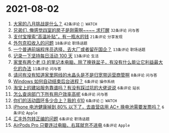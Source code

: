 # 2021-08-02

1. [大家的八月挑战是什么？](https://www.v2ex.com/t/793070) `42条评论` ` WATCH`
1. [兄弟们, 俺感觉四室的房子是刚需啊~~~~ 求打醒](https://www.v2ex.com/t/793090) `32条评论` `问与答`
1. [支付宝搜索“高温补贴”，有一瓶水的钱](https://www.v2ex.com/t/793082) `21条评论` `分享发现`
1. [外包克扣收入的问题](https://www.v2ex.com/t/793066) `18条评论` `职场话题`
1. [一个普通前端程序员选择，去大厂或者留在国企？](https://www.v2ex.com/t/793069) `13条评论` `职场话题`
1. [记录一下坚持每日活动 100 天](https://www.v2ex.com/t/793067) `13条评论` `生活`
1. [家里有两个老 I3 的笔记本电脑，除了换铁盆子，有没有什么能让它利益最大化的办法](https://www.v2ex.com/t/793079) `11条评论` `问与答`
1. [请问有没有知道家里网线的水晶头是不是归宽带运营商管啊](https://www.v2ex.com/t/793089) `8条评论` `问与答`
1. [Windows 如何自动结束后台进程？](https://www.v2ex.com/t/793088) `6条评论` `操作系统`
1. [淘宝上的建站服务靠谱吗？有没有踩过坑的大佬说说](https://www.v2ex.com/t/793083) `6条评论` `站长`
1. [怎么查询部门下所有用户效率高呢](https://www.v2ex.com/t/793080) `6条评论` `问与答`
1. [你们的活动圆环多少合上？我的 610](https://www.v2ex.com/t/793076) `6条评论` ` WATCH`
1. [iPhone 电池健康掉到 80% 以下了，去直营店用 AC+ 换电池需要发票吗？](https://www.v2ex.com/t/793073) `6条评论` `Apple`
1. [汇丰外包转正编的问题](https://www.v2ex.com/t/793071) `6条评论` `职场话题`
1. [AirPods Pro 只要连过电脑，右耳就充不进电](https://www.v2ex.com/t/793064) `6条评论` `Apple`
